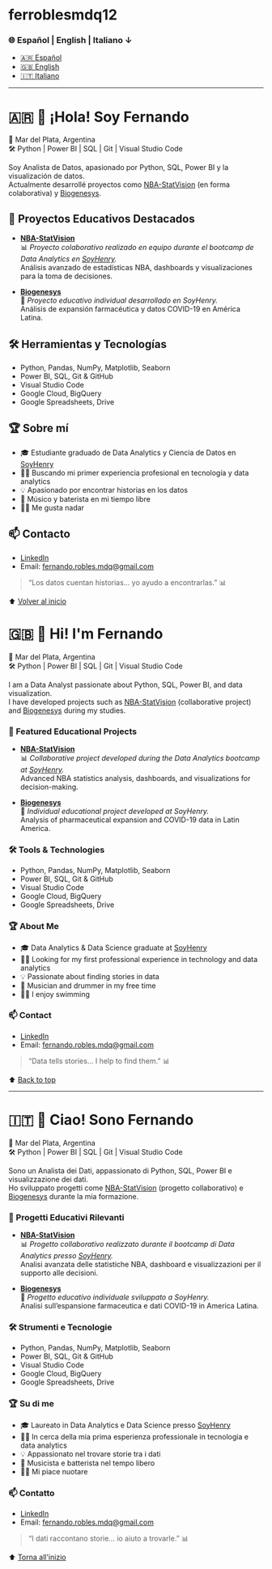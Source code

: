 # ferroblesmdq12
<a id="top"></a>

### 🌐 Español | English | Italiano ↓

- [🇦🇷 Español](#-hola-soy-fernando)
- [🇬🇧 English](#-hi-im-fernando)
- [🇮🇹 Italiano](#-ciao-sono-fernando)

---


<!-- ESPAÑOL -->

# 🇦🇷 👋 ¡Hola! Soy Fernando

📍 Mar del Plata, Argentina  
🛠️ Python | Power BI | SQL | Git | Visual Studio Code

Soy Analista de Datos, apasionado por Python, SQL, Power BI y la visualización de datos.  
Actualmente desarrollé proyectos como [NBA-StatVision](https://github.com/ferroblesmdq12/NBA-StatVision) (en forma colaborativa) y [Biogenesys](https://github.com/ferroblesmdq12/Biogenesys).

## 🚀 Proyectos Educativos Destacados

- [**NBA-StatVision**](https://github.com/ferroblesmdq12/NBA-StatVision)  
  📊 *Proyecto colaborativo realizado en equipo durante el bootcamp de Data Analytics en [SoyHenry](https://www.soyhenry.com/).*  
  Análisis avanzado de estadísticas NBA, dashboards y visualizaciones para la toma de decisiones.

- [**Biogenesys**](https://github.com/ferroblesmdq12/Biogenesys)  
  🧬 *Proyecto educativo individual desarrollado en SoyHenry.*  
  Análisis de expansión farmacéutica y datos COVID-19 en América Latina.


## 🛠️ Herramientas y Tecnologías

- Python, Pandas, NumPy, Matplotlib, Seaborn
- Power BI, SQL, Git & GitHub
- Visual Studio Code
- Google Cloud, BigQuery
- Google Spreadsheets, Drive

## 🏆 Sobre mí

- 🎓 Estudiante graduado de Data Analytics y Ciencia de Datos en [SoyHenry](https://www.soyhenry.com/)
- 👨‍💻 Buscando mi primer experiencia profesional en tecnología y data analytics
- 💡 Apasionado por encontrar historias en los datos
- 🥁 Músico y baterista en mi tiempo libre
- 🏊‍♂️ Me gusta nadar 

## 📫 Contacto

- [LinkedIn](https://www.linkedin.com/in/fernando-robles-bbb214223/)
- Email: fernando.robles.mdq@gmail.com


> “Los datos cuentan historias… yo ayudo a encontrarlas.” 📊

⬆️ [Volver al inicio](#top)


<!-- ENGLISH -->

# 🇬🇧 👋 Hi! I'm Fernando

📍 Mar del Plata, Argentina  
🛠️ Python | Power BI | SQL | Git | Visual Studio Code

I am a Data Analyst passionate about Python, SQL, Power BI, and data visualization.  
I have developed projects such as [NBA-StatVision](https://github.com/ferroblesmdq12/NBA-StatVision) (collaborative project) and [Biogenesys](https://github.com/ferroblesmdq12/Biogenesys) during my studies.

### 🚀 Featured Educational Projects

- [**NBA-StatVision**](https://github.com/ferroblesmdq12/NBA-StatVision)  
  📊 *Collaborative project developed during the Data Analytics bootcamp at [SoyHenry](https://www.soyhenry.com/).*  
  Advanced NBA statistics analysis, dashboards, and visualizations for decision-making.

- [**Biogenesys**](https://github.com/ferroblesmdq12/Biogenesys)  
  🧬 *Individual educational project developed at SoyHenry.*  
  Analysis of pharmaceutical expansion and COVID-19 data in Latin America.

### 🛠️ Tools & Technologies

- Python, Pandas, NumPy, Matplotlib, Seaborn
- Power BI, SQL, Git & GitHub
- Visual Studio Code
- Google Cloud, BigQuery
- Google Spreadsheets, Drive

### 🏆 About Me

- 🎓 Data Analytics & Data Science graduate at [SoyHenry](https://www.soyhenry.com/)
- 👨‍💻 Looking for my first professional experience in technology and data analytics
- 💡 Passionate about finding stories in data
- 🥁 Musician and drummer in my free time
- 🏊‍♂️ I enjoy swimming

### 📫 Contact

- [LinkedIn](https://www.linkedin.com/in/fernando-robles-bbb214223/)
- Email: fernando.robles.mdq@gmail.com

> “Data tells stories… I help to find them.” 📊

⬆️ [Back to top](#top)

---

<!-- ITALIANO -->

# 🇮🇹 👋 Ciao! Sono Fernando

📍 Mar del Plata, Argentina  
🛠️ Python | Power BI | SQL | Git | Visual Studio Code

Sono un Analista dei Dati, appassionato di Python, SQL, Power BI e visualizzazione dei dati.  
Ho sviluppato progetti come [NBA-StatVision](https://github.com/ferroblesmdq12/NBA-StatVision) (progetto collaborativo) e [Biogenesys](https://github.com/ferroblesmdq12/Biogenesys) durante la mia formazione.

### 🚀 Progetti Educativi Rilevanti

- [**NBA-StatVision**](https://github.com/ferroblesmdq12/NBA-StatVision)  
  📊 *Progetto collaborativo realizzato durante il bootcamp di Data Analytics presso [SoyHenry](https://www.soyhenry.com/).*  
  Analisi avanzata delle statistiche NBA, dashboard e visualizzazioni per il supporto alle decisioni.

- [**Biogenesys**](https://github.com/ferroblesmdq12/Biogenesys)  
  🧬 *Progetto educativo individuale sviluppato a SoyHenry.*  
  Analisi sull’espansione farmaceutica e dati COVID-19 in America Latina.

### 🛠️ Strumenti e Tecnologie

- Python, Pandas, NumPy, Matplotlib, Seaborn
- Power BI, SQL, Git & GitHub
- Visual Studio Code
- Google Cloud, BigQuery
- Google Spreadsheets, Drive

### 🏆 Su di me

- 🎓 Laureato in Data Analytics e Data Science presso [SoyHenry](https://www.soyhenry.com/)
- 👨‍💻 In cerca della mia prima esperienza professionale in tecnologia e data analytics
- 💡 Appassionato nel trovare storie tra i dati
- 🥁 Musicista e batterista nel tempo libero
- 🏊‍♂️ Mi piace nuotare

### 📫 Contatto

- [LinkedIn](https://www.linkedin.com/in/fernando-robles-bbb214223/)
- Email: fernando.robles.mdq@gmail.com

> “I dati raccontano storie… io aiuto a trovarle.” 📊


⬆️ [Torna all'inizio](#top)
